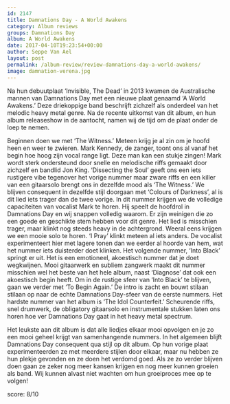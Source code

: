 ```yaml
---
id: 2147
title: Damnations Day - A World Awakens
category: Album reviews
groups: Damnations Day
album: A World Awakens
date: 2017-04-10T19:23:54+00:00
author: Seppe Van Ael
layout: post
permalink: /album-review/review-damnations-day-a-world-awakens/
image: damnation-verena.jpg
---
```

Na hun debuutplaat ‘Invisible, The Dead’ in 2013 kwamen de Australische mannen van Damnations Day met een nieuwe plaat genaamd ‘A World Awakens.’ Deze driekoppige band beschrijft zichzelf als onderdeel van het melodic heavy metal genre. Na de recente uitkomst van dit album, en hun album releaseshow in de aantocht, namen wij de tijd om de plaat onder de loep te nemen.

Beginnen doen we met ‘The Witness.’ Meteen krijg je al zin om je hoofd heen en weer te zwieren. Mark Kennedy, de zanger, toont ons al vanaf het begin hoe hoog zijn vocal range ligt. Deze man kan een stukje zingen! Mark wordt sterk ondersteund door snelle en melodische riffs gemaakt door zichzelf en bandlid Jon King. ‘Dissecting the Soul’ geeft ons een iets rustigere vibe tegenover het vorige nummer maar zware riffs en een killer van een gitaarsolo brengt ons in dezelfde mood als ‘The Witness.’ We blijven consequent in dezelfde stijl doorgaan met ‘Colours of Darkness’, al is dit lied iets trager dan de twee vorige. In dit nummer krijgen we de volledige capaciteiten van vocalist Mark te horen. Hij speelt de hoofdrol in Damnations Day en wij snappen volledig waarom. Er zijn weinigen die zo een goede en geschikte stem hebben voor dit genre. Het lied is misschien trager, maar klinkt nog steeds heavy in de achtergrond. Weeral eens krijgen we een mooie solo te horen. ‘I Pray’ klinkt meteen al iets anders. De vocalist experimenteert hier met lagere tonen dan we eerder al hoorde van hem, wat het nummer iets duisterder doet klinken. Het volgende nummer, ‘Into Black’ springt er uit. Het is een emotioneel, akoestisch nummer dat je doet wegkwijnen. Mooi gitaarwerk en subliem zangwerk maakt dit nummer misschien wel het beste van het hele album, naast ‘Diagnose’ dat ook een akoestisch begin heeft. Om in de rustige sfeer van ‘Into Black’ te blijven, gaan we verder met ‘To Begin Again.’ De intro is zacht en bouwt stilaan stilaan op naar de echte Damnations Day-sfeer van de eerste nummers. Het hardste nummer van het album is ‘The Idol Counterfeit.’ Scheurende riffs, snel drumwerk, de obligatory gitaarsolo en instrumentale stukken laten ons horen hoe ver Damnations Day gaat in het heavy metal spectrum.

Het leukste aan dit album is dat alle liedjes elkaar mooi opvolgen en je zo een mooi geheel krijgt van samenhangende nummers. In het algemeen blijft Damnations Day consequent qua stijl op dit album. Op hun vorige plaat experimenteerden ze met meerdere stijlen door elkaar, maar nu hebben ze hun plekje gevonden en ze doen het verdomd goed. Als ze zo verder blijven doen gaan ze zeker nog meer kansen krijgen en nog meer kunnen groeien als band. Wij kunnen alvast niet wachten om hun groeiproces mee op te volgen!

score: 8/10
